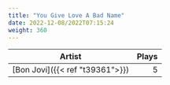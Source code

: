```yaml
---
title: "You Give Love A Bad Name"
date: 2022-12-08/2022T07:15:24
weight: 360
---
```




 Artist | Plays 
----- | -----:
[Bon Jovi]({{< ref "t39361">}}) | 5
